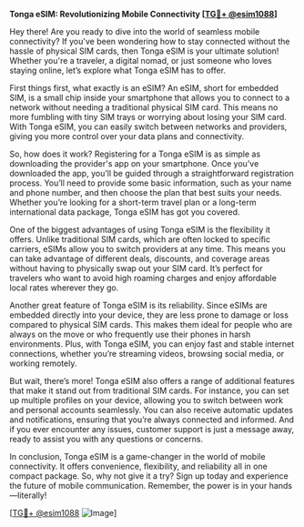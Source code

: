 **Tonga eSIM: Revolutionizing Mobile Connectivity [[TG💪+ @esim1088](https://t.me/s/esim1088)]**

Hey there! Are you ready to dive into the world of seamless mobile connectivity? If you've been wondering how to stay connected without the hassle of physical SIM cards, then Tonga eSIM is your ultimate solution! Whether you're a traveler, a digital nomad, or just someone who loves staying online, let’s explore what Tonga eSIM has to offer.

First things first, what exactly is an eSIM? An eSIM, short for embedded SIM, is a small chip inside your smartphone that allows you to connect to a network without needing a traditional physical SIM card. This means no more fumbling with tiny SIM trays or worrying about losing your SIM card. With Tonga eSIM, you can easily switch between networks and providers, giving you more control over your data plans and connectivity.

So, how does it work? Registering for a Tonga eSIM is as simple as downloading the provider's app on your smartphone. Once you’ve downloaded the app, you’ll be guided through a straightforward registration process. You’ll need to provide some basic information, such as your name and phone number, and then choose the plan that best suits your needs. Whether you’re looking for a short-term travel plan or a long-term international data package, Tonga eSIM has got you covered.

One of the biggest advantages of using Tonga eSIM is the flexibility it offers. Unlike traditional SIM cards, which are often locked to specific carriers, eSIMs allow you to switch providers at any time. This means you can take advantage of different deals, discounts, and coverage areas without having to physically swap out your SIM card. It’s perfect for travelers who want to avoid high roaming charges and enjoy affordable local rates wherever they go.

Another great feature of Tonga eSIM is its reliability. Since eSIMs are embedded directly into your device, they are less prone to damage or loss compared to physical SIM cards. This makes them ideal for people who are always on the move or who frequently use their phones in harsh environments. Plus, with Tonga eSIM, you can enjoy fast and stable internet connections, whether you’re streaming videos, browsing social media, or working remotely.

But wait, there’s more! Tonga eSIM also offers a range of additional features that make it stand out from traditional SIM cards. For instance, you can set up multiple profiles on your device, allowing you to switch between work and personal accounts seamlessly. You can also receive automatic updates and notifications, ensuring that you’re always connected and informed. And if you ever encounter any issues, customer support is just a message away, ready to assist you with any questions or concerns.

In conclusion, Tonga eSIM is a game-changer in the world of mobile connectivity. It offers convenience, flexibility, and reliability all in one compact package. So, why not give it a try? Sign up today and experience the future of mobile communication. Remember, the power is in your hands—literally!

[[TG💪+ @esim1088](https://t.me/s/esim1088) ![Image](https://i.postimg.cc/Y0z9fWf4/image.png)]